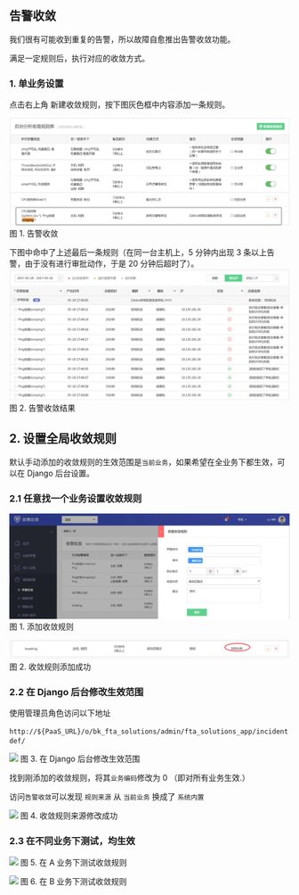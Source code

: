 ## 告警收敛 
我们很有可能收到重复的告警，所以故障自愈推出告警收敛功能。

满足一定规则后，执行对应的收敛方式。


### 1. 单业务设置

点击右上角 新建收敛规则，按下图灰色框中内容添加一条规则。

![](media/14955235563509.jpg)
图 1. 告警收敛

下图中命中了上述最后一条规则（在同一台主机上，5 分钟内出现 3 条以上告警，由于没有进行审批动作，于是 20 分钟后超时了）。
![](media/14955234725854.jpg)
图 2. 告警收敛结果

## 2. 设置全局收敛规则

默认手动添加的收敛规则的生效范围是`当前业务`，如果希望在全业务下都生效，可以在 Django 后台设置。

### 2.1 任意找一个业务设置收敛规则
![](media/15361247747111.jpg)
图 1. 添加收敛规则

![](media/15361248563377.jpg)
图 2. 收敛规则添加成功

### 2.2 在 Django 后台修改生效范围

使用管理员角色访问以下地址

```http://${PaaS_URL}/o/bk_fta_solutions/admin/fta_solutions_app/incidentdef/```

![](media/15361248289211.jpg)
图 3. 在 Django 后台修改生效范围 

找到刚添加的收敛规则，将其`业务编码`修改为 0 （即对所有业务生效.）

访问`告警收敛`可以发现 `规则来源` 从  `当前业务` 换成了 `系统内置`

![](media/15361248772176.jpg)
图 4. 收敛规则来源修改成功

### 2.3 在不同业务下测试，均生效

![](media/15361249206175.jpg)
图 5. 在 A 业务下测试收敛规则

![](media/15361249438388.jpg)
图 6. 在 B 业务下测试收敛规则

